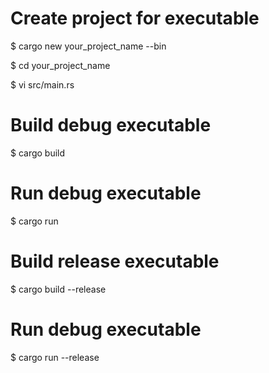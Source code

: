 # Create project for executable

$ cargo new your_project_name --bin

$ cd your_project_name

$ vi src/main.rs

# Build debug executable

$ cargo build

# Run debug executable

$ cargo run

# Build release executable

$ cargo build --release

# Run debug executable

$ cargo run --release
